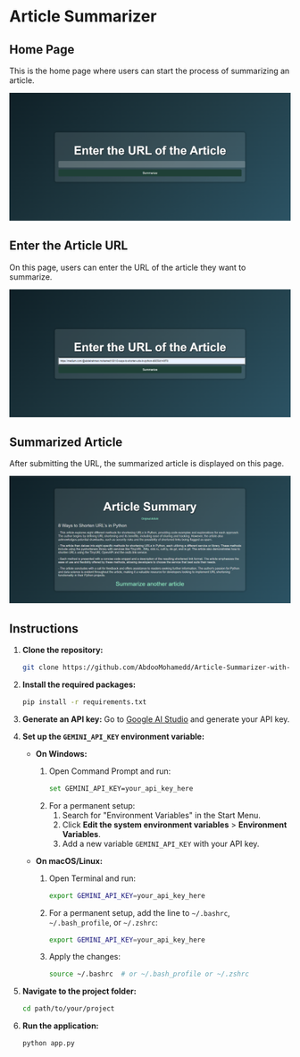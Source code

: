 # Article Summarizer

## Home Page

This is the home page where users can start the process of summarizing an article.

![Home Page](img/home.png)

## Enter the Article URL

On this page, users can enter the URL of the article they want to summarize.

![Enter URL](img/url.png)

## Summarized Article

After submitting the URL, the summarized article is displayed on this page.

![Summay](img/summay.png)

## Instructions

1. **Clone the repository:**

   ```sh
   git clone https://github.com/AbdooMohamedd/Article-Summarizer-with-Gemini-API.git
   ```

2. **Install the required packages:**

   ```sh
   pip install -r requirements.txt
   ```

3. **Generate an API key:**
   Go to [Google AI Studio](https://aistudio.google.com/app/apikey) and generate your API key.

4. **Set up the `GEMINI_API_KEY` environment variable:**

   - **On Windows:**

     1. Open Command Prompt and run:
        ```sh
        set GEMINI_API_KEY=your_api_key_here
        ```
     2. For a permanent setup:
        1. Search for "Environment Variables" in the Start Menu.
        2. Click **Edit the system environment variables** > **Environment Variables**.
        3. Add a new variable `GEMINI_API_KEY` with your API key.

   - **On macOS/Linux:**
     1. Open Terminal and run:
        ```sh
        export GEMINI_API_KEY=your_api_key_here
        ```
     2. For a permanent setup, add the line to `~/.bashrc`, `~/.bash_profile`, or `~/.zshrc`:
        ```sh
        export GEMINI_API_KEY=your_api_key_here
        ```
     3. Apply the changes:
        ```sh
        source ~/.bashrc  # or ~/.bash_profile or ~/.zshrc
        ```

5. **Navigate to the project folder:**

   ```sh
   cd path/to/your/project
   ```

6. **Run the application:**
   ```sh
   python app.py
   ```
